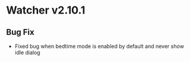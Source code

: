 # Watcher v2.10.1

## Bug Fix
- Fixed bug when bedtime mode is enabled by default and never show idle dialog 